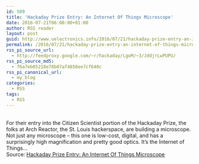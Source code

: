 ```yaml
---
id: 589
title: 'Hackaday Prize Entry: An Internet Of Things Microscope'
date: 2016-07-21T06:00:00+01:00
author: RSS reader
layout: post
guid: http://www.uelectronics.info/2016/07/21/hackaday-prize-entry-an-internet-of-things-microscope/
permalink: /2016/07/21/hackaday-prize-entry-an-internet-of-things-microscope/
rss_pi_source_url:
  - http://feedproxy.google.com/~r/hackaday/LgoM/~3/JddjrLwPUPU/
rss_pi_source_md5:
  - f6a7eb05218e78b07af4856ee7cf640c
rss_pi_canonical_url:
  - my_blog
categories:
  - RSS
tags:
  - RSS
---
```

&#013;  
For their entry into the Citizen Scientist portion of the Hackaday Prize, the folks at Arch Reactor, the St. Louis hackerspace, are building a microscope. Not just any microscope – this one is low-cost, digital, and has a surprisingly high magnification and pretty good optics. It’s the Internet of Things…&#013;  
Source: <a href="http://feedproxy.google.com/~r/hackaday/LgoM/~3/JddjrLwPUPU/" target="_blank">Hackaday Prize Entry: An Internet Of Things Microscope</a>